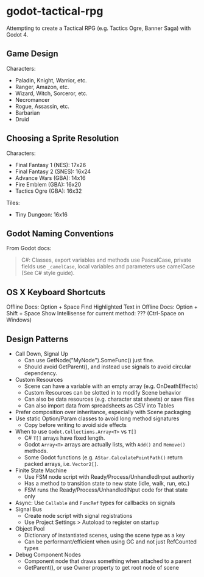 # godot-tactical-rpg

Attempting to create a Tactical RPG (e.g. Tactics Ogre, Banner Saga) with Godot 4.

## Game Design

Characters:
- Paladin, Knight, Warrior, etc.
- Ranger, Amazon, etc.
- Wizard, Witch, Sorceror, etc.
- Necromancer
- Rogue, Assassin, etc.
- Barbarian
- Druid

## Choosing a Sprite Resolution

Characters:
- Final Fantasy 1 (NES): 17x26
- Final Fantasy 2 (SNES): 16x24
- Advance Wars (GBA): 14x16
- Fire Emblem (GBA): 16x20
- Tactics Ogre (GBA): 16x32

Tiles:
- Tiny Dungeon: 16x16

## Godot Naming Conventions

From Godot docs:

> C#: Classes, export variables and methods use PascalCase, private fields use `_camelCase`, local variables and parameters use camelCase (See C# style guide).

## OS X Keyboard Shortcuts

Offline Docs: Option + Space
Find Highlighted Text in Offline Docs: Option + Shift + Space
Show Intellisense for current method: ??? (Ctrl-Space on Windows)

## Design Patterns

- Call Down, Signal Up
  - Can use GetNode<Foo>("MyNode").SomeFunc() just fine.
  - Should avoid GetParent(), and instead use signals to avoid circular dependency.
- Custom Resources
  - Scene can have a variable with an empty array (e.g. OnDeathEffects)
  - Custom Resources can be slotted in to modify Scene behavior
  - Can also be data resources (e.g. character stat sheets) or save files
  - Can also import data from spreadsheets as CSV into Tables
- Prefer composition over inheritance, especially with Scene packaging
- Use static Option/Param classes to avoid long method signatures
  - Copy before writing to avoid side effects
- When to use `Godot.Collections.Array<T>` vs `T[]`
  - C# `T[]` arrays have fixed length.
  - Godot `Array<T>` arrays are actually lists, with `Add()` and `Remove()` methods.
  - Some Godot functions (e.g. `AStar.CalculatePointPath()` return packed arrays, i.e. `Vector2[]`.
- Finite State Machine
  - Use FSM node script with Ready/Process/UnhandledInput authortiy
  - Has a method to transition state to new state (idle, walk, run, etc.)
  - FSM runs the Ready/Process/UnhandledINput code for that state only
- Async: Use `Callable` and `FuncRef` types for callbacks on signals
- Signal Bus
  - Create node script with signal registrations
  - Use Project Settings > Autoload to register on startup
- Object Pool
  - Dictionary of instantiated scenes, using the scene type as a key
  - Can be performant/efficient when using GC and not just RefCounted types
- Debug Component Nodes
  - Component node that draws something when attached to a parent
  - GetParent(), or use Owner property to get root node of scene
